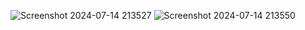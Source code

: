 ![Screenshot 2024-07-14 213527](https://github.com/user-attachments/assets/18e1ac8c-ae44-4867-8697-768dfe22e7a9)
![Screenshot 2024-07-14 213550](https://github.com/user-attachments/assets/b0313e6f-3f07-4ece-8130-4a9bf94beb84)
